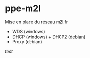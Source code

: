 # ppe-m2l
Mise en place du réseau m2l.fr
- WDS (windows)
- DHCP (windows) + DHCP2 (debian)
- Proxy (debian)

*test*
